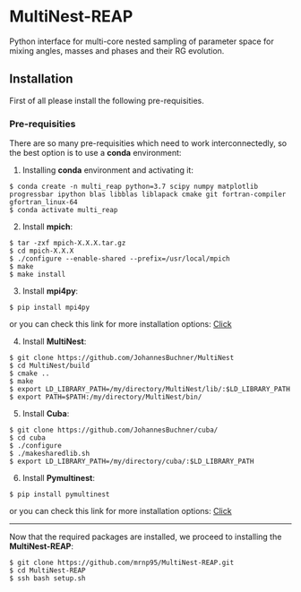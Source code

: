 # MultiNest-REAP
Python interface for multi-core nested sampling of parameter space for mixing angles, masses and phases and their RG evolution.

## Installation
First of all please install the following pre-requisities.

### Pre-requisities
There are so many pre-requisities which need to work interconnectedly, so the best option is to use a __conda__ environment:

1. Installing __conda__ environment and activating it:
```
$ conda create -n multi_reap python=3.7 scipy numpy matplotlib progressbar ipython blas libblas liblapack cmake git fortran-compiler gfortran_linux-64
$ conda activate multi_reap
```

2. Install __mpich__: 
```
$ tar -zxf mpich-X.X.X.tar.gz
$ cd mpich-X.X.X
$ ./configure --enable-shared --prefix=/usr/local/mpich
$ make
$ make install
```
3. Install __mpi4py__:
```
$ pip install mpi4py 
```
or you can check this link for more installation options: [Click](https://mpi4py.readthedocs.io/en/stable/install.html)

4. Install __MultiNest__: 
```
$ git clone https://github.com/JohannesBuchner/MultiNest
$ cd MultiNest/build
$ cmake ..
$ make
$ export LD_LIBRARY_PATH=/my/directory/MultiNest/lib/:$LD_LIBRARY_PATH
$ export PATH=$PATH:/my/directory/MultiNest/bin/
```

5. Install __Cuba__: 
```
$ git clone https://github.com/JohannesBuchner/cuba/
$ cd cuba
$ ./configure
$ ./makesharedlib.sh
$ export LD_LIBRARY_PATH=/my/directory/cuba/:$LD_LIBRARY_PATH
``` 

6. Install __Pymultinest__:
```
$ pip install pymultinest
```
or you can check this link for more installation options: [Click](http://johannesbuchner.github.io/PyMultiNest/install.html)

-------------------------------------------------------------------------------------------------------------------------------

Now that the required packages are installed, we proceed to installing the __MultiNest-REAP__:

```
$ git clone https://github.com/mrnp95/MultiNest-REAP.git
$ cd MultiNest-REAP
$ ssh bash setup.sh
```






